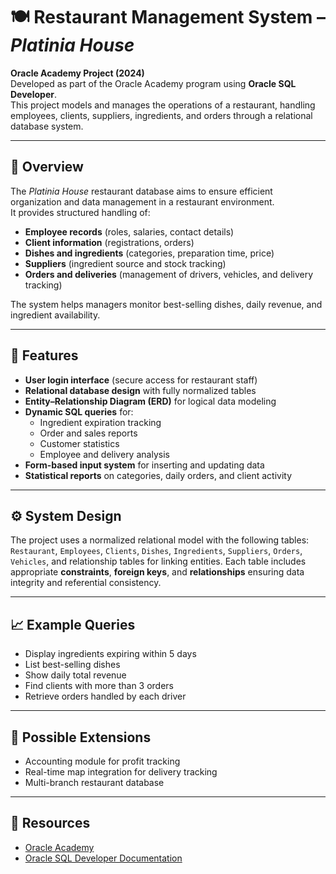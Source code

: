 # 🍽️ Restaurant Management System – *Platinia House*
**Oracle Academy Project (2024)**  
Developed as part of the Oracle Academy program using **Oracle SQL Developer**.  
This project models and manages the operations of a restaurant, handling employees, clients, suppliers, ingredients, and orders through a relational database system.

---

## 📘 Overview
The *Platinia House* restaurant database aims to ensure efficient organization and data management in a restaurant environment.  
It provides structured handling of:
- **Employee records** (roles, salaries, contact details)
- **Client information** (registrations, orders)
- **Dishes and ingredients** (categories, preparation time, price)
- **Suppliers** (ingredient source and stock tracking)
- **Orders and deliveries** (management of drivers, vehicles, and delivery tracking)

The system helps managers monitor best-selling dishes, daily revenue, and ingredient availability.

---

## 🧩 Features
- **User login interface** (secure access for restaurant staff)
- **Relational database design** with fully normalized tables
- **Entity–Relationship Diagram (ERD)** for logical data modeling
- **Dynamic SQL queries** for:
  - Ingredient expiration tracking  
  - Order and sales reports  
  - Customer statistics  
  - Employee and delivery analysis
- **Form-based input system** for inserting and updating data
- **Statistical reports** on categories, daily orders, and client activity

---

## ⚙️ System Design
The project uses a normalized relational model with the following tables:
`Restaurant`, `Employees`, `Clients`, `Dishes`, `Ingredients`, `Suppliers`, `Orders`, `Vehicles`, and relationship tables for linking entities.
Each table includes appropriate **constraints**, **foreign keys**, and **relationships** ensuring data integrity and referential consistency.

---

## 📈 Example Queries
- Display ingredients expiring within 5 days  
- List best-selling dishes  
- Show daily total revenue  
- Find clients with more than 3 orders  
- Retrieve orders handled by each driver  

---

## 🚀 Possible Extensions
- Accounting module for profit tracking  
- Real-time map integration for delivery tracking  
- Multi-branch restaurant database

---

## 🔗 Resources
- [Oracle Academy](https://iacademy2.oracle.com/)
- [Oracle SQL Developer Documentation](https://www.oracle.com/database/sqldeveloper/)
